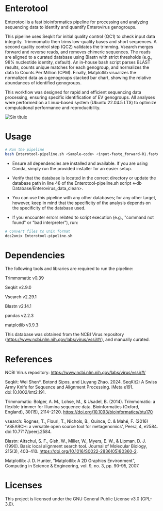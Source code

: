 # Enterotool

Enterotool is a fast bioinformatics pipeline for processing and analyzing sequencing data to identify and quantify Enterovirus genogroups.

This pipeline uses Seqkit for initial quality control (QC1) to check input data integrity. Trimmomatic then trims low-quality bases and short sequences. A second quality control step (QC2) validates the trimming. Vsearch merges forward and reverse reads, and removes chimeric sequences. The reads are aligned to a curated database using Blastn with strict thresholds (e.g., 98% nucleotide identity, default). An in-house bash script parses BLAST results, counts unique matches for each genogroup, and normalizes the data to Counts Per Million (CPM). Finally, Matplotlib visualizes the normalized data as a genogroups stacked bar chart, showing the relative abundances of identified genogroups.

This workflow was designed for rapid and efficient sequencing data processing, ensuring specific identification of EV genogroups. All analyses were performed on a Linux-based system (Ubuntu 22.04.5 LTS) to optimize computational performance and reproducibility.

![Sin título](https://github.com/user-attachments/assets/5094931f-be2f-4f83-aaf9-fca1707bd68f)

# Usage

```bash
# Run the pipeline
bash Enterotool-pipeline.sh <Sample-code> <input-fastq_forward-R1.fastq> <input-fastq_forward-R2.fastq>

```

- Ensure all dependencies are installed and available. If you are using Conda, simply run the provided installer for an easier setup.

- Verify that the database is located in the correct directory or update the database path in line 48 of the Enterotool-pipeline.sh script <-db Database/Enterovirus_data_clean>.

- You can use this pipeline with any other databases; for any other target, however, keep in mind that the specificity of the analysis depends on the specificity of the database used.

- If you encounter errors related to script execution (e.g., "command not found" or "bad interpreter"), run:

```bash
# Convert files to Unix format
dos2unix Enterotool-pipeline.sh
```

# Dependencies

The following tools and libraries are required to run the pipeline:

Trimmomatic v0.39

Seqkit v2.9.0

Vsearch v2.29.1

Blastn v2.14.1

pandas v2.2.3

matplotlib v3.9.3

This database was obtained from the NCBI Virus repository (https://www.ncbi.nlm.nih.gov/labs/virus/vssi/#/), and manually curated.

# References

NCBI Virus repository: https://www.ncbi.nlm.nih.gov/labs/virus/vssi/#/

Seqkit:
Wei Shen\*, Botond Sipos, and Liuyang Zhao. 2024. SeqKit2: A Swiss Army Knife for Sequence and Alignment Processing. iMeta e191. doi:10.1002/imt2.191.

Trimmomatic:
Bolger, A. M., Lohse, M., & Usadel, B. (2014). Trimmomatic: a flexible trimmer for Illumina sequence data. Bioinformatics (Oxford, England), 30(15), 2114–2120. https://doi.org/10.1093/bioinformatics/btu170

vsearch:
Rognes, T., Flouri, T., Nichols, B., Quince, C. & Mahé, F. (2016) 'VSEARCH: a versatile open source tool for metagenomics', PeerJ, 4, e2584. doi:10.7717/peerj.2584.

Blastn:
Altschul, S. F., Gish, W., Miller, W., Myers, E. W., & Lipman, D. J. (1990). Basic local alignment search tool. Journal of Molecular Biology, 215(3), 403–410. https://doi.org/10.1016/S0022-2836(05)80360-2.

Matplotlib:
J. D. Hunter, "Matplotlib: A 2D Graphics Environment", Computing in Science & Engineering, vol. 9, no. 3, pp. 90-95, 2007.

# Licenses

This project is licensed under the GNU General Public License v3.0 (GPL-3.0).
